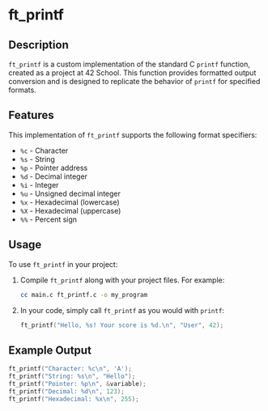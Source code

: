 # ft_printf

## Description
`ft_printf` is a custom implementation of the standard C `printf` function, created as a project at 42 School. This function provides formatted output conversion and is designed to replicate the behavior of `printf` for specified formats.

## Features
This implementation of `ft_printf` supports the following format specifiers:
- `%c` - Character
- `%s` - String
- `%p` - Pointer address
- `%d` - Decimal integer
- `%i` - Integer
- `%u` - Unsigned decimal integer
- `%x` - Hexadecimal (lowercase)
- `%X` - Hexadecimal (uppercase)
- `%%` - Percent sign

## Usage
To use `ft_printf` in your project:

1. Compile `ft_printf` along with your project files. For example:
    ```bash
    cc main.c ft_printf.c -o my_program
    ```

2. In your code, simply call `ft_printf` as you would with `printf`:
    ```c
    ft_printf("Hello, %s! Your score is %d.\n", "User", 42);
    ```

## Example Output
```c
ft_printf("Character: %c\n", 'A');
ft_printf("String: %s\n", "Hello");
ft_printf("Pointer: %p\n", &variable);
ft_printf("Decimal: %d\n", 123);
ft_printf("Hexadecimal: %x\n", 255);
```
